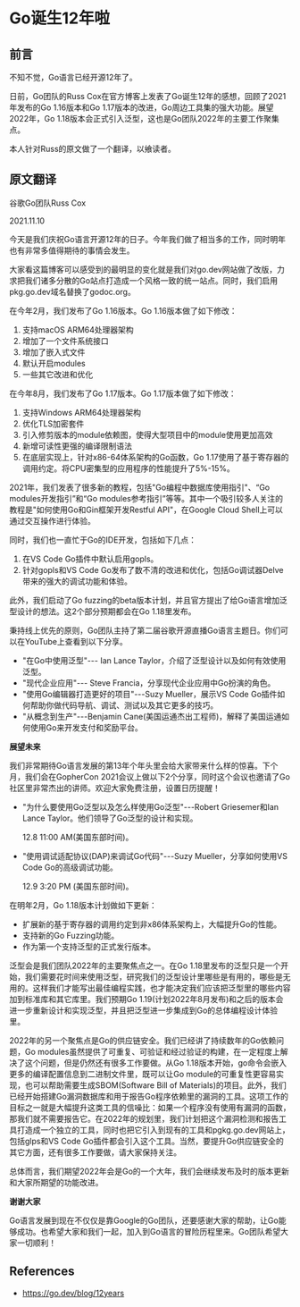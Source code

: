 # Go诞生12年啦

## 前言

不知不觉，Go语言已经开源12年了。

日前，Go团队的Russ Cox在官方博客上发表了Go诞生12年的感想，回顾了2021年发布的Go 1.16版本和Go 1.17版本的改进，Go周边工具集的强大功能。展望2022年，Go 1.18版本会正式引入泛型，这也是Go团队2022年的主要工作聚集点。

本人针对Russ的原文做了一个翻译，以飨读者。



## 原文翻译

谷歌Go团队Russ Cox

2021.11.10



今天是我们庆祝Go语言开源12年的日子。今年我们做了相当多的工作，同时明年也有非常多值得期待的事情会发生。

大家看这篇博客可以感受到的最明显的变化就是我们对go.dev网站做了改版，力求把我们诸多分散的Go站点打造成一个风格一致的统一站点。同时，我们启用pkg.go.dev域名替换了godoc.org。

在今年2月，我们发布了Go 1.16版本。Go 1.16版本做了如下修改：

1. 支持macOS ARM64处理器架构
2. 增加了一个文件系统接口
3. 增加了嵌入式文件
3. 默认开启modules
3. 一些其它改进和优化

在今年8月，我们发布了Go 1.17版本。Go 1.17版本做了如下修改：

1. 支持Windows ARM64处理器架构
2. 优化TLS加密套件
3. 引入修剪版本的module依赖图，使得大型项目中的module使用更加高效
4. 新增可读性更强的编译限制语法
5. 在底层实现上，针对x86-64体系架构的Go函数，Go 1.17使用了基于寄存器的调用约定。将CPU密集型的应用程序的性能提升了5%-15%。

2021年，我们发表了很多新的教程，包括"Go编程中数据库使用指引"、“Go modules开发指引”和“Go modules参考指引”等等。其中一个吸引较多人关注的教程是"如何使用Go和Gin框架开发Restful API"，在Google Cloud Shell上可以通过交互操作进行体验。

同时，我们也一直忙于Go的IDE开发，包括如下几点：

1. 在VS Code Go插件中默认启用gopls。
2. 针对gopls和VS Code Go发布了数不清的改进和优化，包括Go调试器Delve带来的强大的调试功能和体验。

此外，我们启动了Go fuzzing的beta版本计划，并且官方提出了给Go语言增加泛型设计的想法。这2个部分预期都会在Go 1.18里发布。

秉持线上优先的原则，Go团队主持了第二届谷歌开源直播Go语言主题日。你们可以在YouTube上查看到以下分享。

* "在Go中使用泛型"--- Ian Lance Taylor，介绍了泛型设计以及如何有效使用泛型。
* "现代企业应用"--- Steve Francia，分享现代企业应用中Go扮演的角色。
* "使用Go编辑器打造更好的项目"---Suzy Mueller，展示VS Code Go插件如何帮助你做代码导航、调试、测试以及其它更多的技巧。
* "从概念到生产"---Benjamin Cane(美国运通杰出工程师)，解释了美国运通如何使用Go来开发支付和奖励平台。

**展望未来**

我们非常期待Go语言发展的第13年个年头里会给大家带来什么样的惊喜。下个月，我们会在GopherCon 2021会议上做以下2个分享，同时这个会议也邀请了Go社区里非常杰出的讲师。欢迎大家免费注册，设置日历提醒！

* "为什么要使用Go泛型以及怎么样使用Go泛型"---Robert Griesemer和Ian Lance Taylor。他们领导了Go泛型的设计和实现。

  12.8 11:00 AM(美国东部时间)。

* "使用调试适配协议(DAP)来调试Go代码"---Suzy Mueller，分享如何使用VS Code Go的高级调试功能。

  12.9  3:20 PM (美国东部时间)。

在明年2月，Go 1.18版本计划做如下更新：

* 扩展新的基于寄存器的调用约定到非x86体系架构上，大幅提升Go的性能。
* 支持新的Go Fuzzing功能。
* 作为第一个支持泛型的正式发行版本。

泛型会是我们团队2022年的主要聚焦点之一。在Go 1.18里发布的泛型只是一个开始，我们需要花时间来使用泛型，研究我们的泛型设计里哪些是有用的，哪些是无用的。这样我们才能写出最佳编程实践，也才能决定我们应该把泛型里的哪些内容加到标准库和其它库里。我们预期Go 1.19(计划2022年8月发布)和之后的版本会进一步重新设计和实现泛型，并且把泛型进一步集成到Go的总体编程设计体验里。

2022年的另一个聚焦点是Go的供应链安全。我们已经讲了持续数年的Go依赖问题，Go modules虽然提供了可重复、可验证和经过验证的构建，在一定程度上解决了这个问题，但是仍然还有很多工作要做。从Go 1.18版本开始，go命令会嵌入更多的编译配置信息到二进制文件里，既可以让Go module的可重复性更容易实现，也可以帮助需要生成SBOM(Software Bill of Materials)的项目。此外，我们已经开始搭建Go漏洞数据库和用于报告Go程序依赖里的漏洞的工具。这项工作的目标之一就是大幅提升这类工具的信噪比：如果一个程序没有使用有漏洞的函数，那我们就不需要报告它。在2022年的规划里，我们计划把这个漏洞检测和报告工具打造成一个独立的工具，同时也把它引入到现有的工具和pgkg.go.dev网站上，包括glps和VS Code Go插件都会引入这个工具。当然，要提升Go供应链安全的其它方面，还有很多工作要做，请大家保持关注。

总体而言，我们期望2022年会是Go的一个大年，我们会继续发布及时的版本更新和大家所期望的功能改进。

**谢谢大家**

Go语言发展到现在不仅仅是靠Google的Go团队，还要感谢大家的帮助，让Go能够成功。也希望大家和我们一起，加入到Go语言的冒险历程里来。Go团队希望大家一切顺利！

## References

* https://go.dev/blog/12years

  



